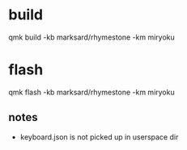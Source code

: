 # build
qmk build -kb marksard/rhymestone -km miryoku

# flash
qmk flash -kb marksard/rhymestone -km miryoku


## notes
* keyboard.json is not picked up in userspace dir
